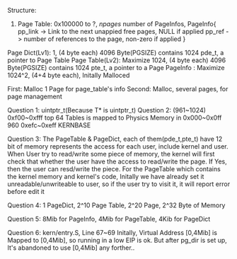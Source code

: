 Structure:

1. Page Table: 0x100000 to ?, $npages$ number of PageInfos,
PageInfo{
  pp_link -> Link to the next unappied free pages, NULL if applied
  pp_ref  -> number of references to the page,     non-zero if applied
}


Page Dict(Lv1): 1, (4 byte each)
4096 Byte(PGSIZE) contains 1024 pde_t, a pointer to Page Table
Page Table(Lv2): Maximize 1024, (4 byte each)
4096 Byte(PGSIZE) contains 1024 pte_t, a pointer to a Page
PageInfo       : Maximize 1024^2, (4+4 byte each), Initally Malloced


First: Malloc 1 Page for page_table's info
Second: Malloc, several pages, for page management


Question 1: uintptr_t(Because T* is uintptr_t)
Question 2: 
(961~1024) 0xf00~0xfff top 64 Tables is mapped to Physics Memory in 0x000~0x0ff
960        0xefc~0xeff KERNBASE

Question 3: The PageTable & PageDict, each of them(pde_t,pte_t) have 12 bit of memory
represents the access for each user, include kernel and user.
When User try to read/write some piece of memory, the kernel will first check that whether
the user have the access to read/write the page. If Yes, then the user can resd/write the piece.
For the PageTable which contains the kernel memory and kernel's code,  Initally we have already set it
unreadable/unwriteable to user, so if the user try to visit it, it will report  error before edit it

Question 4: 1 PageDict, 2^10 Page Table, 2^20 Page, 2^32 Byte of Memory

Question 5: 8Mib for PageInfo, 4Mib for PageTable, 4Kib for PageDict

Question 6: kern/entry.S, Line 67~69
Initally, Virtual Address [0,4Mib] is Mapped to [0,4Mib], so running in a low EIP is ok.
But after pg_dir is set up, It's abandoned to use [0,4Mib] any forther..
